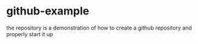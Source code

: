 # github-example
the repository is a demonstration of how to create a github repository and properly start it up
